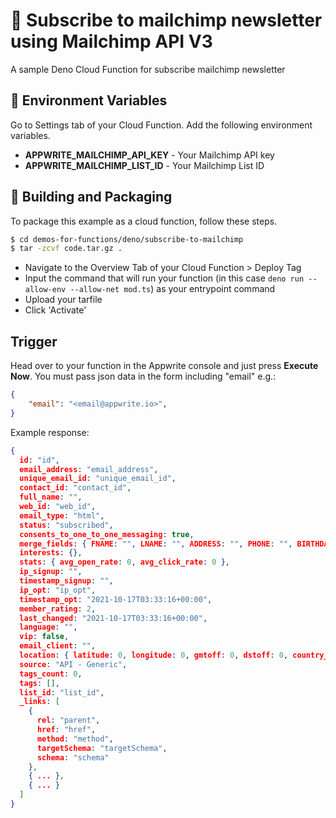 # 🚮 Subscribe to mailchimp newsletter using Mailchimp API V3
A sample Deno Cloud Function for subscribe mailchimp newsletter

## 📝 Environment Variables
Go to Settings tab of your Cloud Function. Add the following environment variables.

* **APPWRITE_MAILCHIMP_API_KEY** - Your Mailchimp API key
* **APPWRITE_MAILCHIMP_LIST_ID** - Your Mailchimp List ID

## 🚀 Building and Packaging

To package this example as a cloud function, follow these steps.

```bash
$ cd demos-for-functions/deno/subscribe-to-mailchimp
$ tar -zcvf code.tar.gz .
```

* Navigate to the Overview Tab of your Cloud Function > Deploy Tag
* Input the command that will run your function (in this case `deno run --allow-env --allow-net mod.ts`) as your entrypoint command
* Upload your tarfile 
* Click 'Activate'

## Trigger

Head over to your function in the Appwrite console and just press **Execute Now**. 
You must pass json data in the form including "email" e.g.:

```json
{
    "email": "<email@appwrite.io>",
}
```

Example response:
```json
{
  id: "id",
  email_address: "email_address",
  unique_email_id: "unique_email_id",
  contact_id: "contact_id",
  full_name: "",
  web_id: "web_id",
  email_type: "html",
  status: "subscribed",
  consents_to_one_to_one_messaging: true,
  merge_fields: { FNAME: "", LNAME: "", ADDRESS: "", PHONE: "", BIRTHDAY: "" },
  interests: {},
  stats: { avg_open_rate: 0, avg_click_rate: 0 },
  ip_signup: "",
  timestamp_signup: "",
  ip_opt: "ip_opt",
  timestamp_opt: "2021-10-17T03:33:16+00:00",
  member_rating: 2,
  last_changed: "2021-10-17T03:33:16+00:00",
  language: "",
  vip: false,
  email_client: "",
  location: { latitude: 0, longitude: 0, gmtoff: 0, dstoff: 0, country_code: "", timezone: "" },
  source: "API - Generic",
  tags_count: 0,
  tags: [],
  list_id: "list_id",
  _links: [
    {
      rel: "parent",
      href: "href",
      method: "method",
      targetSchema: "targetSchema",
      schema: "schema"
    },
    { ... },
    { ... }
  ]
}
```